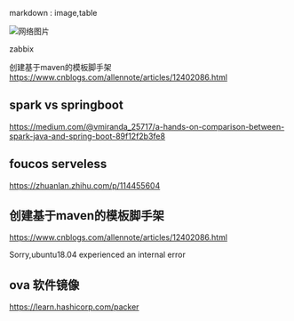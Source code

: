 markdown : image,table



![网络图片](https://some.png)


zabbix


创建基于maven的模板脚手架
https://www.cnblogs.com/allennote/articles/12402086.html



## spark vs springboot
https://medium.com/@vmiranda_25717/a-hands-on-comparison-between-spark-java-and-spring-boot-89f12f2b3fe8



## foucos serveless

https://zhuanlan.zhihu.com/p/114455604



## 创建基于maven的模板脚手架
https://www.cnblogs.com/allennote/articles/12402086.html


Sorry,ubuntu18.04 experienced an internal error



## ova 软件镜像
https://learn.hashicorp.com/packer